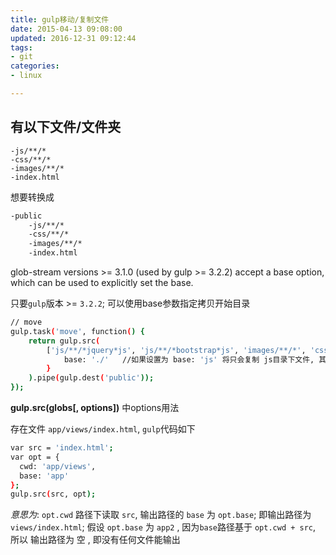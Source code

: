 ```yaml
---
title: gulp移动/复制文件
date: 2015-04-13 09:08:00
updated: 2016-12-31 09:12:44
tags: 
- git
categories: 
- linux

---
```

## 有以下文件/文件夹
```
-js/**/*
-css/**/*
-images/**/*
-index.html
```
想要转换成

```bash
-public
    -js/**/*
    -css/**/*
    -images/**/*
    -index.html
```
glob-stream versions >= 3.1.0 (used by gulp >= 3.2.2) accept a base option, which can be used to explicitly set the base.


<!--more-->


只要`gulp`版本 >= `3.2.2`; 可以使用base参数指定拷贝开始目录

```bash
// move
gulp.task('move', function() {
    return gulp.src(
        ['js/**/*jquery*js', 'js/**/*bootstrap*js', 'images/**/*', 'css/**/*bootstrap*css'], {
            base: './'   //如果设置为 base: 'js' 将只会复制 js目录下文件, 其他文件会忽略
        }
    ).pipe(gulp.dest('public'));
});
```
**gulp.src(globs[, options])** 中options用法

存在文件 `app/views/index.html`, `gulp`代码如下

```bash
var src = 'index.html';
var opt = {
  cwd: 'app/views',
  base: 'app'
};
gulp.src(src, opt);
```
*意思为*: `opt.cwd` 路径下读取 `src`, 输出路径的 `base` 为 `opt.base`; 即输出路径为 `views/index.html`;
假设 `opt.base` 为 `app2` , 因为`base`路径基于 `opt.cwd + src`, 所以 输出路径为 空 , 即没有任何文件能输出